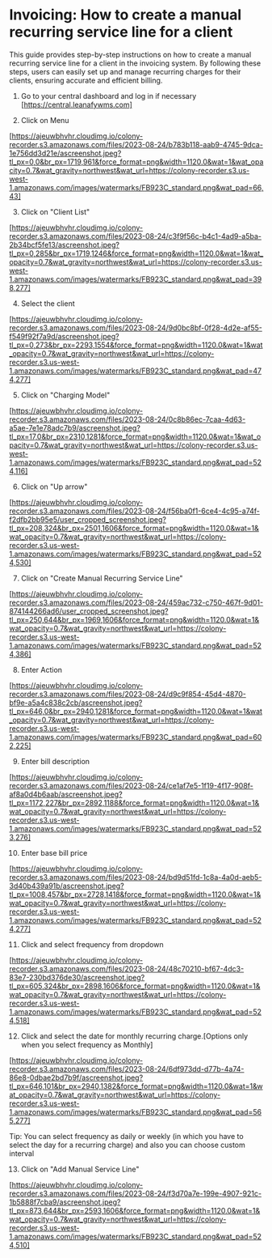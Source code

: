 # Invoicing: How to create a manual recurring service line for a client

This guide provides step-by-step instructions on how to create a manual recurring service line for a client in the invoicing system. By following these steps, users can easily set up and manage recurring charges for their clients, ensuring accurate and efficient billing.

1. Go to your central dashboard and log in if necessary [https://central.leanafywms.com]

2. Click on Menu

[https://ajeuwbhvhr.cloudimg.io/colony-recorder.s3.amazonaws.com/files/2023-08-24/b783b118-aab9-4745-9dca-1e756dd3d21e/ascreenshot.jpeg?tl_px=0,0&br_px=1719,961&force_format=png&width=1120.0&wat=1&wat_opacity=0.7&wat_gravity=northwest&wat_url=https://colony-recorder.s3.us-west-1.amazonaws.com/images/watermarks/FB923C_standard.png&wat_pad=66,43]


3. Click on "Client List"

[https://ajeuwbhvhr.cloudimg.io/colony-recorder.s3.amazonaws.com/files/2023-08-24/c3f9f56c-b4c1-4ad9-a5ba-2b34bcf5fe13/ascreenshot.jpeg?tl_px=0,285&br_px=1719,1246&force_format=png&width=1120.0&wat=1&wat_opacity=0.7&wat_gravity=northwest&wat_url=https://colony-recorder.s3.us-west-1.amazonaws.com/images/watermarks/FB923C_standard.png&wat_pad=398,277]


4. Select the client

[https://ajeuwbhvhr.cloudimg.io/colony-recorder.s3.amazonaws.com/files/2023-08-24/9d0bc8bf-0f28-4d2e-af55-f549f92f7a9d/ascreenshot.jpeg?tl_px=0,273&br_px=2293,1554&force_format=png&width=1120.0&wat=1&wat_opacity=0.7&wat_gravity=northwest&wat_url=https://colony-recorder.s3.us-west-1.amazonaws.com/images/watermarks/FB923C_standard.png&wat_pad=474,277]


5. Click on "Charging Model"

[https://ajeuwbhvhr.cloudimg.io/colony-recorder.s3.amazonaws.com/files/2023-08-24/0c8b86ec-7caa-4d63-a5ae-7e1e78adc7b9/ascreenshot.jpeg?tl_px=17,0&br_px=2310,1281&force_format=png&width=1120.0&wat=1&wat_opacity=0.7&wat_gravity=northwest&wat_url=https://colony-recorder.s3.us-west-1.amazonaws.com/images/watermarks/FB923C_standard.png&wat_pad=524,116]


6. Click on "Up arrow"

[https://ajeuwbhvhr.cloudimg.io/colony-recorder.s3.amazonaws.com/files/2023-08-24/f56ba0f1-6ce4-4c95-a74f-f2dfb2bb95e5/user_cropped_screenshot.jpeg?tl_px=208,324&br_px=2501,1606&force_format=png&width=1120.0&wat=1&wat_opacity=0.7&wat_gravity=northwest&wat_url=https://colony-recorder.s3.us-west-1.amazonaws.com/images/watermarks/FB923C_standard.png&wat_pad=524,530]


7. Click on "Create Manual Recurring Service Line"

[https://ajeuwbhvhr.cloudimg.io/colony-recorder.s3.amazonaws.com/files/2023-08-24/459ac732-c750-467f-9d01-874144266ad6/user_cropped_screenshot.jpeg?tl_px=250,644&br_px=1969,1606&force_format=png&width=1120.0&wat=1&wat_opacity=0.7&wat_gravity=northwest&wat_url=https://colony-recorder.s3.us-west-1.amazonaws.com/images/watermarks/FB923C_standard.png&wat_pad=524,386]


8. Enter Action

[https://ajeuwbhvhr.cloudimg.io/colony-recorder.s3.amazonaws.com/files/2023-08-24/d9c9f854-45d4-4870-bf9e-a5a4c838c2cb/ascreenshot.jpeg?tl_px=646,0&br_px=2940,1281&force_format=png&width=1120.0&wat=1&wat_opacity=0.7&wat_gravity=northwest&wat_url=https://colony-recorder.s3.us-west-1.amazonaws.com/images/watermarks/FB923C_standard.png&wat_pad=602,225]


9. Enter bill description

[https://ajeuwbhvhr.cloudimg.io/colony-recorder.s3.amazonaws.com/files/2023-08-24/ce1af7e5-1f19-4f17-908f-af8a0d4b6aab/ascreenshot.jpeg?tl_px=1172,227&br_px=2892,1188&force_format=png&width=1120.0&wat=1&wat_opacity=0.7&wat_gravity=northwest&wat_url=https://colony-recorder.s3.us-west-1.amazonaws.com/images/watermarks/FB923C_standard.png&wat_pad=523,276]


10. Enter base bill price

[https://ajeuwbhvhr.cloudimg.io/colony-recorder.s3.amazonaws.com/files/2023-08-24/bd9d51fd-1c8a-4a0d-aeb5-3d40b439a91b/ascreenshot.jpeg?tl_px=1008,457&br_px=2728,1418&force_format=png&width=1120.0&wat=1&wat_opacity=0.7&wat_gravity=northwest&wat_url=https://colony-recorder.s3.us-west-1.amazonaws.com/images/watermarks/FB923C_standard.png&wat_pad=524,277]


11. Click and select frequency from dropdown

[https://ajeuwbhvhr.cloudimg.io/colony-recorder.s3.amazonaws.com/files/2023-08-24/48c70210-bf67-4dc3-83e7-230bd376de30/ascreenshot.jpeg?tl_px=605,324&br_px=2898,1606&force_format=png&width=1120.0&wat=1&wat_opacity=0.7&wat_gravity=northwest&wat_url=https://colony-recorder.s3.us-west-1.amazonaws.com/images/watermarks/FB923C_standard.png&wat_pad=524,518]


12. Click and select the date for monthly recurring charge.[Options only when you select frequency as Monthly]

[https://ajeuwbhvhr.cloudimg.io/colony-recorder.s3.amazonaws.com/files/2023-08-24/6df973dd-d77b-4a74-86e8-0dbae2bd7b9f/ascreenshot.jpeg?tl_px=646,101&br_px=2940,1382&force_format=png&width=1120.0&wat=1&wat_opacity=0.7&wat_gravity=northwest&wat_url=https://colony-recorder.s3.us-west-1.amazonaws.com/images/watermarks/FB923C_standard.png&wat_pad=565,277]


Tip: You can select frequency as daily or weekly (in which you have to select the day for a recurring charge) and also you can choose custom interval


13. Click on "Add Manual Service Line"

[https://ajeuwbhvhr.cloudimg.io/colony-recorder.s3.amazonaws.com/files/2023-08-24/f3d70a7e-199e-4907-921c-1b5888f7cba9/ascreenshot.jpeg?tl_px=873,644&br_px=2593,1606&force_format=png&width=1120.0&wat=1&wat_opacity=0.7&wat_gravity=northwest&wat_url=https://colony-recorder.s3.us-west-1.amazonaws.com/images/watermarks/FB923C_standard.png&wat_pad=524,510]